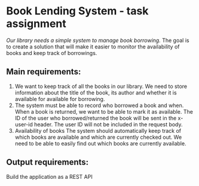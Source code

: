 # Book Lending System - task assignment
_Our library needs a simple system to manage book borrowing._
The goal is to create a solution that will make it easier to monitor the availability of books and keep track of borrowings.

## Main requirements:
1. We want to keep track of all the books in our library.
We need to store information about the title of the book, its author and whether it is available for
available for borrowing.
2. The system must be able to record who borrowed a book and when.
When a book is returned, we want to be able to mark it as available.
The ID of the user who borrowed/returned the book will be sent in the x-user-id header.
The user ID will not be included in the request body.
3. Availability of books
The system should automatically keep track of which books are available and which are currently
checked out.
We need to be able to easily find out which books are currently available.

## Output requirements:
Build the application as a REST API
